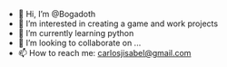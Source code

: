 - 👋 Hi, I’m @Bogadoth
- 👀 I’m interested in creating a game and work projects
- 🌱 I’m currently learning python
- 💞️ I’m looking to collaborate on ...
- 📫 How to reach me: carlosjisabel@gmail.com

<!---
Bogadoth/Bogadoth is a ✨ special ✨ repository because its `README.md` (this file) appears on your GitHub profile.
You can click the Preview link to take a look at your changes.
--->
